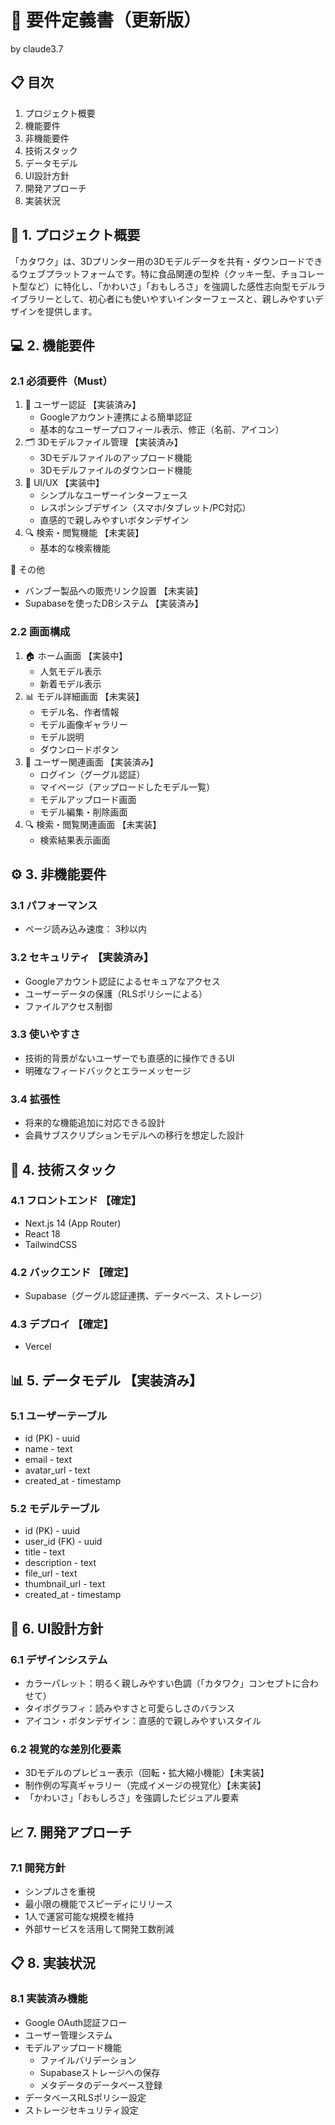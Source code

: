# 📝 要件定義書（更新版）

by claude3.7

## 📋 目次

1. プロジェクト概要
2. 機能要件
3. 非機能要件
4. 技術スタック
5. データモデル
6. UI設計方針
7. 開発アプローチ
8. 実装状況

## 🚀 1. プロジェクト概要

「カタワク」は、3Dプリンター用の3Dモデルデータを共有・ダウンロードできるウェブプラットフォームです。特に食品関連の型枠（クッキー型、チョコレート型など）に特化し、「かわいさ」「おもしろさ」を強調した感性志向型モデルライブラリーとして、初心者にも使いやすいインターフェースと、親しみやすいデザインを提供します。

## 💻 2. 機能要件

### 2.1 必須要件（Must）

1. 👤 ユーザー認証 【実装済み】
    - Googleアカウント連携による簡単認証
    - 基本的なユーザープロフィール表示、修正（名前、アイコン）
2. 🗂️ 3Dモデルファイル管理 【実装済み】
    - 3Dモデルファイルのアップロード機能
    - 3Dモデルファイルのダウンロード機能
3. 🎨 UI/UX 【実装中】
    - シンプルなユーザーインターフェース
    - レスポンシブデザイン（スマホ/タブレット/PC対応）
    - 直感的で親しみやすいボタンデザイン
4. 🔍 検索・閲覧機能 【未実装】
    - 基本的な検索機能

🔧 その他

- バンブー製品への販売リンク設置 【未実装】
- Supabaseを使ったDBシステム 【実装済み】

### 2.2 画面構成

1. 🏠 ホーム画面 【実装中】
    - 人気モデル表示
    - 新着モデル表示
2. 📊 モデル詳細画面 【未実装】
    - モデル名、作者情報
    - モデル画像ギャラリー
    - モデル説明
    - ダウンロードボタン
3. 👤 ユーザー関連画面 【実装済み】
    - ログイン（グーグル認証）
    - マイページ（アップロードしたモデル一覧）
    - モデルアップロード画面
    - モデル編集・削除画面
4. 🔍 検索・閲覧関連画面 【未実装】
    - 検索結果表示画面

## ⚙️ 3. 非機能要件

### 3.1 パフォーマンス

- ページ読み込み速度： 3秒以内

### 3.2 セキュリティ 【実装済み】

- Googleアカウント認証によるセキュアなアクセス
- ユーザーデータの保護（RLSポリシーによる）
- ファイルアクセス制御

### 3.3 使いやすさ

- 技術的背景がないユーザーでも直感的に操作できるUI
- 明確なフィードバックとエラーメッセージ

### 3.4 拡張性

- 将来的な機能追加に対応できる設計
- 会員サブスクリプションモデルへの移行を想定した設計

## 🔧 4. 技術スタック

### 4.1 フロントエンド 【確定】

- Next.js 14 (App Router)
- React 18
- TailwindCSS

### 4.2 バックエンド 【確定】

- Supabase（グーグル認証連携、データベース、ストレージ）

### 4.3 デプロイ 【確定】

- Vercel

## 📊 5. データモデル 【実装済み】

### 5.1 ユーザーテーブル

- id (PK) - uuid
- name - text
- email - text
- avatar_url - text
- created_at - timestamp

### 5.2 モデルテーブル

- id (PK) - uuid
- user_id (FK) - uuid
- title - text
- description - text
- file_url - text
- thumbnail_url - text
- created_at - timestamp

## 🎨 6. UI設計方針

### 6.1 デザインシステム

- カラーパレット：明るく親しみやすい色調（「カタワク」コンセプトに合わせて）
- タイポグラフィ：読みやすさと可愛らしさのバランス
- アイコン・ボタンデザイン：直感的で親しみやすいスタイル

### 6.2 視覚的な差別化要素

- 3Dモデルのプレビュー表示（回転・拡大縮小機能）【未実装】
- 制作例の写真ギャラリー（完成イメージの視覚化）【未実装】
- 「かわいさ」「おもしろさ」を強調したビジュアル要素

## 📈 7. 開発アプローチ

### 7.1 開発方針

- シンプルさを重視
- 最小限の機能でスピーディにリリース
- 1人で運営可能な規模を維持
- 外部サービスを活用して開発工数削減

## 📋 8. 実装状況

### 8.1 実装済み機能

- Google OAuth認証フロー
- ユーザー管理システム
- モデルアップロード機能
  - ファイルバリデーション
  - Supabaseストレージへの保存
  - メタデータのデータベース登録
- データベースRLSポリシー設定
- ストレージセキュリティ設定